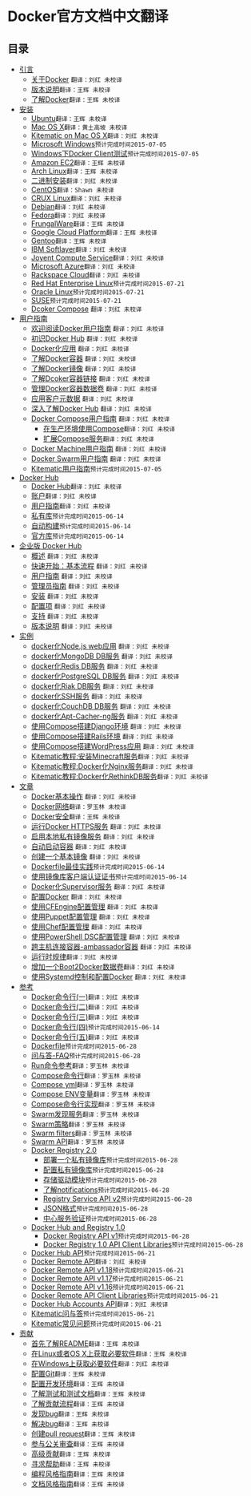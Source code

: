 # Docker官方文档中文翻译

## 目录

* [引言](About/README.md)
    * [关于Docker](About/docker.md) `翻译：刘红 未校译`
    * [版本说明](About/release-notes.md)`翻译：王辉 未校译`
    * [了解Docker](About/understanding-docker.md)`翻译：王辉 未校译`
* [安装](Installation/README.md)
    * [Ubuntu](Installation/ubuntulinux.md)`翻译：王辉 未校译`
    * [Mac OS X](Installation/mac.md)`翻译：黄土高坡 未校译`
    * [Kitematic on Mac OS X](Kitematic/install.md)`翻译：刘红 未校译`
    * [Microsoft Windows](Installation/windows.md)`预计完成时间2015-07-05`
    * [Windows下Docker Client测试](Installation/testing-windows-docker-client.md)`预计完成时间2015-07-05`
    * [Amazon EC2](Installation/amazon.md)`翻译：王辉 未校译`
    * [Arch Linux](Installation/archlinux.md)`翻译：王辉 未校译`
    * [二进制安装](Installation/binaries.md)`翻译：刘红 未校译`
    * [CentOS](Installation/centos.md)`翻译：Shawn 未校译`
    * [CRUX Linux](Installation/cruxlinux.md)`翻译：刘红 未校译`
    * [Debian](Installation/debian.md)`翻译：刘红 未校译`
    * [Fedora](Installation/fedora.md)`翻译：刘红 未校译`
    * [FrungalWare](Installation/frugalware.md)`翻译：王辉 未校译`
    * [Google Cloud Platform](Installation/google.md)`翻译：王辉 未校译`
    * [Gentoo](Installation/geetoolinux.md)`翻译：王辉 未校译`
    * [IBM Softlayer](Installation/softlayer.md)`翻译：刘红 未校译`
    * [Joyent Compute Service](Installation/joyent.md)`翻译：刘红 未校译`
    * [Microsoft Azure](Installation/azure.md)`翻译：刘红 未校译`
    * [Rackspace Cloud](Installation/rackspace.md)`翻译：刘红 未校译`
    * [Red Hat Enterprise Linux](Installation/rhel.md)`预计完成时间2015-07-21`
    * [Oracle Linux](Installation/oracle.md)`预计完成时间2015-07-21`
    * [SUSE](Installation/suse.md)`预计完成时间2015-07-21`
    * [Dcoker Compose](Compose/install/compose.md) `翻译：刘红 未校译`
* [用户指南](UserGuide/README.md)
    * [欢迎阅读Docker用户指南](UserGuide/userguide.md) `翻译：刘红 未校译`
    * [初识Docker Hub](UserGuide/dockerhub.md) `翻译：刘红 未校译`
    * [Docker化应用](UserGuide/dockerizing.md) `翻译：刘红 未校译`
    * [了解Docker容器](UserGuide/dockercontainers.md) `翻译：刘红 未校译`
    * [了解Docker镜像](UserGuide/dockerimages.md) `翻译：刘红 未校译`
    * [了解Dcoker容器链接](UserGuide/dockerlinks.md) `翻译：刘红 未校译`
    * [管理Docker容器数据卷](UserGuide/dockervolumes.md) `翻译：刘红 未校译`
    * [应用客户元数据](UserGuide/labels-custom-metadata.md) `翻译：刘红 未校译`
    * [深入了解Docker Hub](UserGuide/dockerrepos.md) `翻译：刘红 未校译`
    * [Docker Compose用户指南](Compose/dockercompose.md) `翻译：刘红 未校译`
	    * [在生产环境使用Compose](Compose/production.md)`翻译：刘红 未校译`
	    * [扩展Compose服务](Compose/extends.md)`翻译：刘红 未校译`
    * [Docker Machine用户指南](UserGuide/dockermachine.md) `翻译：刘红 未校译`
    * [Docker Swarm用户指南](UserGuide/dockerswarm.md) `翻译：刘红 未校译`
    * [Kitematic用户指南](Kitematic/userguide.md)`预计完成时间2015-07-05`
* [Docker Hub](DockerHub/README.md)
	* [Docker Hub](DockerHub/docker-hub.md)`翻译：刘红 未校译`
	* [账户](DockerHub/accounts.md)`翻译：刘红 未校译`
	* [用户指南](DockerHub/userguide.md)`翻译：刘红 未校译`
	* [私有库](DockerHub/repos.md)`预计完成时间2015-06-14`
	* [自动构建](DockerHub/builds.md)`预计完成时间2015-06-14`
	* [官方库](DockerHub/official_repos.md)`预计完成时间2015-06-14`
* [企业版 Docker Hub](DockerHubEnterprise/README.md) 
	* [概述](DockerHubEnterprise/docker-hub-enterprise.md)  `翻译：刘红 未校译`
	* [快速开始：基本流程](DockerHubEnterprise/quick-start.md)  `翻译：刘红 未校译`
	* [用户指南](DockerHubEnterprise/userguide.md)  `翻译：刘红 未校译`
	* [管理员指南](DockerHubEnterprise/adminguide.md)  `翻译：刘红 未校译`
	* [安装](DockerHubEnterprise/install.md)  `翻译：刘红 未校译`
	* [配置项](DockerHubEnterprise/configuration.md)  `翻译：刘红 未校译`
	* [支持](DockerHubEnterprise/support.md)  `翻译：刘红 未校译`
	* [版本说明](DockerHubEnterprise/release-notes.md)  `翻译：刘红 未校译`
* [实例](Examples/README.md)
	* [docker化Node.js web应用](Examples/nodejs_web_app.md) `翻译：刘红 未校译`
	* [docker化MongoDB DB服务](Examples/mongodb.md) `翻译：刘红 未校译`
	* [docker化Redis DB服务](Examples/running_redis_service.md) `翻译：刘红 未校译`
	* [docker化PostgreSQL DB服务](Examples/postgresql_service.md) `翻译：刘红 未校译`
	* [docker化Riak DB服务](Examples/running_riak_service.md) `翻译：刘红 未校译`
	* [docker化SSH服务](Examples/running_ssh_service.md) `翻译：刘红 未校译`
	* [docker化CouchDB DB服务](Examples/couchdb_data_volumes.md) `翻译：刘红 未校译`
	* [docker化Apt-Cacher-ng服务](Examples/apt-cacher-ng.md) `翻译：刘红 未校译`
	* [使用Compose搭建Django环境](Examples/compose_django.md) `翻译：刘红 未校译`
	* [使用Compose搭建Rails环境](Examples/compose_rails.md) `翻译：刘红 未校译`
	* [使用Compose搭建WordPress应用](Examples/compose_wordpress.md) `翻译：刘红 未校译`
	* [Kitematic教程:安装Minecraft服务](Kitematic/minecraft-server.md)`翻译：刘红 未校译`
	* [Kitematic教程:Docker化Nginx服务](Kitematic/nginx-web-server.md)`翻译：刘红 未校译`
	* [Kitematic教程:Docker化RethinkDB服务](Kitematic/rethinkdb-dev-database.md)`翻译：刘红 未校译`
* [文章](Articles/README.md)
	* [Docker基本操作](Articles/basics.md) `翻译：刘红 未校译`
	* [Docker网络](Articles/networking.md)`翻译：罗玉林 未校译`
	* [Docker安全](Articles/security.md)`翻译：王辉 未校译`
	* [运行Docker HTTPS服务](Articles/https.md) `翻译：刘红 未校译`
	* [启用本地私有镜像服务](Articles/registry_mirror.md) `翻译：刘红 未校译`
	* [自动启动容器](Articles/host_integration.md) `翻译：刘红 未校译`
	* [创建一个基本镜像](Articles/baseimages.md) `翻译：刘红 未校译`
	* [Dockerfile最佳实践](Articles/dockerfile_best-practices.md)`预计完成时间2015-06-14`
	* [使用镜像库客户端认证证书](Articles/certificates.md)`预计完成时间2015-06-14`
	* [Docker化Supervisor服务](Articles/using_supervisor.md) `翻译：刘红 未校译`
	* [配置Docker](Articles/configuring.md) `翻译：刘红 未校译`
	* [使用CFEngine配置管理](Articles/cfengine_process_management.md) `翻译：刘红 未校译`
	* [使用Puppet配置管理](Articles/puppet.md) `翻译：刘红 未校译`
	* [使用Chef配置管理](Articles/chef.md) `翻译：刘红 未校译`
	* [使用PowerShell DSC配置管理](Articles/dsc.md) `翻译：刘红 未校译`
	* [跨主机连接容器-ambassador容器](Articles/ambassador_pattern_linking.md) `翻译：刘红 未校译`
	* [运行时规律](Articles/runmetrics.md)`翻译：刘红 未校译`
	* [增加一个Boot2Docker数据卷](Articles/b2d_volume_resize.md)`翻译：刘红 未校译`
	* [使用Systemd控制和配置Docker](Articles/systemd.md) `翻译：刘红 未校译`
* [参考](Reference/README.md)
	* [Docker命令行(一)](Reference/commandline/cli-1.md)`翻译：刘红 未校译`
	* [Docker命令行(二)](Reference/commandline/cli-2.md)`翻译：刘红 未校译`
	* [Docker命令行(三)](Reference/commandline/cli-3.md)`翻译：刘红 未校译`
	* [Docker命令行(四)](Reference/commandline/cli-4.md)`预计完成时间2015-06-14`
	* [Docker命令行(五)](Reference/commandline/cli-5.md)`翻译：刘红 未校译`
	* [Dockerfile](Reference/commandline/cli.md)`预计完成时间2015-06-28`
	* [问与答-FAQ](Reference/commandline/cli.md)`预计完成时间2015-06-28`
	* [Run命令参考](Reference/run.md)`翻译：罗玉林 未校译`
	* [Compose命令行](Compose/cli.md)`翻译：罗玉林 未校译`
	* [Compose yml](Compose/yml.md)`翻译：罗玉林 未校译`
	* [Compose ENV变量](Compose/evn.md)`翻译：罗玉林 未校译`
	* [Compose命令行实现](Compose/completion.md)`翻译：罗玉林 未校译`
	* [Swarm发现服务](Swarm/discovery.md)`翻译：罗玉林 未校译`
	* [Swarm策略](Swarm/strategy.md)`翻译：罗玉林 未校译`
	* [Swarm filters](Swarm/filter.md)`翻译：罗玉林 未校译`
	* [Swarm API](Swarm/API.md)`翻译：罗玉林 未校译`
	* [Docker Registry 2.0](Reference/commandline/cli.md)
		* [部署一个私有镜像库](Reference/commandline/cli.md)`预计完成时间2015-06-28`
		* [配置私有镜像库](Reference/commandline/cli.md)`预计完成时间2015-06-28`
		* [存储驱动模块](Reference/commandline/cli.md)`预计完成时间2015-06-28`
		* [了解notifications](Reference/commandline/cli.md)`预计完成时间2015-06-28`
		* [Registry Service API v2](Reference/commandline/cli.md)`预计完成时间2015-06-28`
		* [JSON格式](Reference/commandline/cli.md)`预计完成时间2015-06-28`
		* [中心服务验证](Reference/commandline/cli.md)`预计完成时间2015-06-28`
	* [Docker Hub and Registry 1.0](Reference/commandline/cli.md)
		* [Docker Registry API v1](Reference/commandline/cli.md)`预计完成时间2015-06-28`
		* [Docker Registry 1.0 API Client Libraries](Reference/commandline/cli.md)`预计完成时间2015-06-28`
	* [Docker Hub API](Reference/commandline/cli.md)`预计完成时间2015-06-21`
	* [Docker Remote API](Reference/api/docker_remote_api.md)`翻译：刘红 未校译`
	* [Docker Remote API v1.18](Reference/commandline/cli.md)`预计完成时间2015-06-21`
	* [Docker Remote API v1.17](Reference/commandline/cli.md)`预计完成时间2015-06-21`
	* [Docker Remote API v1.16](Reference/commandline/cli.md)`预计完成时间2015-06-21`
	* [Docker Remote API Client Libraries](Reference/commandline/cli.md)`预计完成时间2015-06-21`
	* [Docker Hub Accounts API](Reference/api/docker_io_accounts_api.md)`翻译：刘红 未校译`
	* [Kitematic问与答](Kitematic/faq.md)`预计完成时间2015-06-21`
	* [Kitematic常见问题](Kitematic/known-issues.md)`预计完成时间2015-06-21`
* [贡献](Project/README.md)
	* [首先了解README](Project/who-written-for.md)`翻译：王辉 未校译`
	* [在Linux或者OS X上获取必要软件](Project/software-required.md)`翻译：王辉 未校译`
	* [在Windows上获取必要软件](Project/software-required-win.md)`翻译：刘红 未校译`
	* [配置Git](Project/set-up-git.md)`翻译：王辉 未校译`
	* [配置开发环境](Project/set-up-dev-env.md)`翻译：王辉 未校译`
	* [了解测试和测试文档](Project/test-and-docs.md)`翻译：王辉 未校译`
	* [了解贡献流程](Project/make-a-contribution.md)`翻译：王辉 未校译`
	* [发现bug](Project/find-an-issue.md)`翻译：王辉 未校译`
	* [解决bug](Project/work-issue.md)`翻译：王辉 未校译`
	* [创建pull request](Project/create-pr.md)`翻译：王辉 未校译`
	* [参与公关审查](Project/review-pr.md)`翻译：王辉 未校译`
	* [高级贡献](Project/advanced-contributing.md)`翻译：王辉 未校译`
	* [寻求帮助](Project/get-help.md)`翻译：王辉 未校译`
	* [编程风格指南](Project/coding-style.md)`翻译：王辉 未校译`
	* [文档风格指南](Project/doc-style.md)`翻译：王辉 未校译`
